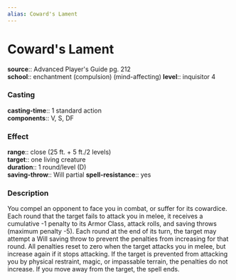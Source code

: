 ```yaml
---
alias: Coward's Lament
---
```


# Coward's Lament 

**source**:: Advanced Player's Guide pg. 212  
**school**:: enchantment (compulsion) (mind-affecting)
**level**:: inquisitor 4

### Casting 

**casting-time**:: 1 standard action  
**components**:: V, S, DF

### Effect 

**range**:: close (25 ft. + 5 ft./2 levels)  
**target**:: one living creature  
**duration**:: 1 round/level (D)  
**saving-throw**:: Will partial
**spell-resistance**:: yes

### Description 

You compel an opponent to face you in combat, or suffer for its cowardice. Each round that the target fails to attack you in melee, it receives a cumulative -1 penalty to its Armor Class, attack rolls, and saving throws (maximum penalty -5). Each round at the end of its turn, the target may attempt a Will saving throw to prevent the penalties from increasing for that round. All penalties reset to zero when the target attacks you in melee, but increase again if it stops attacking. If the target is prevented from attacking you by physical restraint, magic, or impassable terrain, the penalties do not increase. If you move away from the target, the spell ends.
